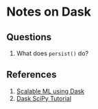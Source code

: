 # Notes on Dask

## Questions
1. What does `persist()` do?

## References
1. [Scalable ML using Dask](https://www.youtube.com/watch?v=tQBovBvSDvA)
2. [Dask SciPy Tutorial](https://www.youtube.com/watch?v=mqdglv9GnM8)
